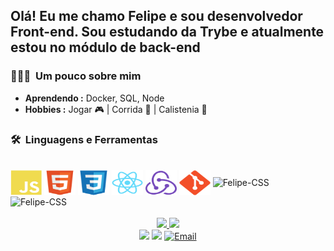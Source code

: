 <h2> Olá! Eu me chamo Felipe e sou desenvolvedor Front-end.
Sou estudando da Trybe e atualmente estou no módulo de back-end</h2>

<h3> 👨🏻‍💻 &nbsp;Um pouco sobre mim</h3>

-  **Aprendendo :** Docker, SQL, Node   
-  **Hobbies :** Jogar 🎮 | Corrida 🏃 | Calistenia 💪
<h3> 🛠 &nbsp;Linguagens e Ferramentas</h3>
<div style="display: inline_block"><br>
  <img title="JavaScript" align="center" alt="Felipe-Js" height="40" width="50" src="https://raw.githubusercontent.com/devicons/devicon/master/icons/javascript/javascript-plain.svg">
  <img title="HTML5" align="center" alt="Felipe-HTML" height="40" width="50" src="https://raw.githubusercontent.com/devicons/devicon/master/icons/html5/html5-original.svg">
  <img title="CSS3" align="center" alt="Felipe-CSS" height="40" width="50" src="https://raw.githubusercontent.com/devicons/devicon/master/icons/css3/css3-original.svg">
  <img title="React" align="center" alt="Felipe-CSS" height="40" width="50" src="https://raw.githubusercontent.com/devicons/devicon/master/icons/react/react-original.svg">
  <img title="Redux" align="center" alt="Felipe-CSS" height="40" width="50" src="https://raw.githubusercontent.com/devicons/devicon/master/icons/redux/redux-original.svg">
  <img title="Git" align="center" alt="Felipe-CSS" height="40" width="50" src="https://raw.githubusercontent.com/devicons/devicon/master/icons/git/git-original.svg">
  <img title="Jest" align="center" alt="Felipe-CSS" height="40" width="50" src="https://symbols.getvecta.com/stencil_85/20_jest-icon.aff64ab210.svg">
  <img title="Reacting Testing Library" align="center" alt="Felipe-CSS" height="40" width="50" src="https://emojipedia-us.s3.dualstack.us-west-1.amazonaws.com/thumbs/160/joypixels/257/octopus_1f419.png">


</div>

<br>

<div align="center">
  <a href="https://github.com/felipebarbozaa">
  <img height="160em" src="https://github-readme-stats.vercel.app/api?username=felipebarbozaa&show_icons=true&theme=omni&include_all_commits=true&count_private=true"/>
  <img height="160em" src="https://github-readme-stats.vercel.app/api/top-langs/?username=felipebarbozaa&layout=compact&langs_count=7&theme=omni"/>
</div>
 
<div align="center"> 
  <a href="https://www.instagram.com/felipebarboza_5/" target="_blank"><img src="https://img.shields.io/badge/-Instagram-%23E4405F?style=for-the-badge&logo=instagram&logoColor=white" target="_blank"></a>
  <a href="https://www.linkedin.com/in/felipebarboza26/" target="_blank"><img src="https://img.shields.io/badge/-LinkedIn-%230077B5?style=for-the-badge&logo=linkedin&logoColor=white" target="_blank"></a> 
  <a href="mailto:felipebarboza5@gmail.com"><img alt="Email" width="300" src="https://img.shields.io/badge/Email-felipebarboza5@gmail.com-blue?style=flat-square&logo=gmail"></a>
